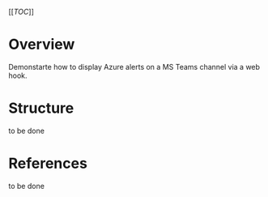[[_TOC_]]

# Overview
Demonstarte how to display Azure alerts on a MS Teams channel via a web hook.

# Structure

to be done

# References
to be done



